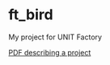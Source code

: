 # ft_bird
My project for UNIT Factory

[PDF describing a project](https://drive.google.com/open?id=1IE2syfcPznWnbCUHe7pg8Tp6S6oCUAbR)
